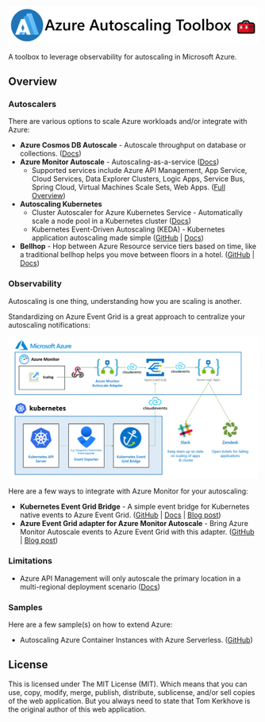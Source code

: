 ![](media/logo/Logo-Round-Full.png)

A toolbox to leverage observability for autoscaling in Microsoft Azure.

## Overview

### Autoscalers

There are various options to scale Azure workloads and/or integrate with Azure:

- **Azure Cosmos DB Autoscale** - Autoscale throughput on database or collections. ([Docs](https://docs.microsoft.com/en-us/azure/cosmos-db/provision-throughput-autoscale))
- **Azure Monitor Autoscale** - Autoscaling-as-a-service ([Docs](https://docs.microsoft.com/en-us/azure/azure-monitor/autoscale/autoscale-overview))
  - Supported services include Azure API Management, App Service, Cloud Services, Data Explorer Clusters, Logic Apps, Service Bus, Spring Cloud, Virtual Machines Scale Sets, Web Apps. ([Full Overview](https://docs.microsoft.com/en-us/azure/azure-monitor/autoscale/autoscale-overview#supported-services-for-autoscale))
- **Autoscaling Kubernetes**
  - Cluster Autoscaler for Azure Kubernetes Service - Automatically scale a node pool in a Kubernetes cluster ([Docs](https://docs.microsoft.com/en-us/azure/aks/cluster-autoscaler))
  - Kubernetes Event-Driven Autoscaling (KEDA) - Kubernetes application autoscaling made simple ([GitHub](https://github.com/kedacore/keda) | [Docs](http://keda.sh/))
- **Bellhop** - Hop between Azure Resource service tiers based on time, like a traditional bellhop helps you move between floors in a hotel. ([GitHub](https://github.com/Azure/bellhop) | [Docs](https://azure.github.io/bellhop))

### Observability

Autoscaling is one thing, understanding how you are scaling is another.

Standardizing on Azure Event Grid is a great approach to centralize your autoscaling notifications:

![](media/observability/event-grid-as-autoscaling-hub.png)

Here are a few ways to integrate with Azure Monitor for your autoscaling:

- **Kubernetes Event Grid Bridge** - A simple event bridge for Kubernetes native events to Azure Event Grid. ([GitHub](https://github.com/tomkerkhove/k8s-event-grid-bridge) | [Docs](https://docs.k8s-event-grid-bridge.io/) | [Blog post](https://blog.tomkerkhove.be/2021/01/19/introducing-kubernetes-event-grid-bridge/))
- **Azure Event Grid adapter for Azure Monitor Autoscale** - Bring Azure Monitor Autoscale events to Azure Event Grid with this adapter. ([GitHub](https://github.com/tomkerkhove/azure-monitor-autoscale-to-event-grid-adapter) | [Blog post](https://blog.tomkerkhove.be/2021/02/10/automatically-forwarding-azure-monitor-autoscale-events-to-azure-event-grid/))

### Limitations

- Azure API Management will only autoscale the primary location in a multi-regional deployment scenario ([Docs](https://docs.microsoft.com/en-us/azure/api-management/api-management-howto-autoscale#azure-api-management-autoscale-limitations))

### Samples

Here are a few sample(s) on how to extend Azure:

- Autoscaling Azure Container Instances with Azure Serverless. ([GitHub](https://github.com/tomkerkhove/autoscale-aci-with-azure-serverless))

## License

This is licensed under The MIT License (MIT). Which means that you can use, copy, modify, merge, publish, distribute, sublicense, and/or sell copies of the web application. But you always need to state that Tom Kerkhove is the original author of this web application.
